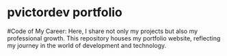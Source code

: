 # pvictordev portfolio
#Code of My Career: Here, I share not only my projects but also my professional growth. This repository houses my portfolio website, reflecting my journey in the world of development and technology.
